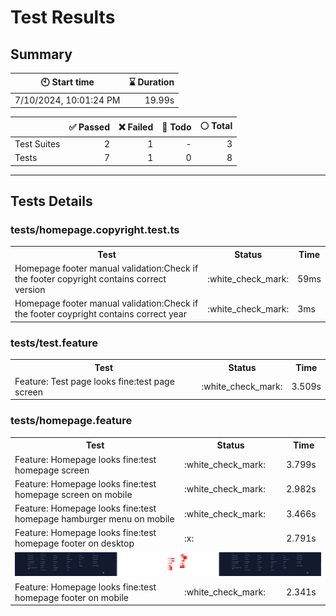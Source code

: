 # Test Results
  ## Summary
  
| :clock10: Start time | :hourglass: Duration |
| --- | ---: |
|7/10/2024, 10:01:24 PM|19.99s|

| | :white_check_mark: Passed | :x: Failed | :construction: Todo | :white_circle: Total |
| --- | ---: | ---: | ---:| ---: |
|Test Suites|2|1|-|3|
|Tests|7|1|0|8|



  ---
  ## Tests Details
  ### tests/homepage.copyright.test.ts
<table>
<tr><th>Test</th><th>Status</th><th>Time</th></tr>
<tr><td>Homepage footer manual validation:Check if the footer copyright contains correct version</td><td>:white_check_mark:</td><td>59ms</td></tr>
<tr><td>Homepage footer manual validation:Check if the footer coypright contains correct year</td><td>:white_check_mark:</td><td>3ms</td></tr>
</table>

### tests/test.feature
<table>
<tr><th>Test</th><th>Status</th><th>Time</th></tr>
<tr><td>Feature: Test page looks fine:test page screen</td><td>:white_check_mark:</td><td>3.509s</td></tr>
</table>

### tests/homepage.feature
<table>
<tr><th>Test</th><th>Status</th><th>Time</th></tr>
<tr><td>Feature: Homepage looks fine:test homepage screen</td><td>:white_check_mark:</td><td>3.799s</td></tr>
<tr><td>Feature: Homepage looks fine:test homepage screen on mobile</td><td>:white_check_mark:</td><td>2.982s</td></tr>
<tr><td>Feature: Homepage looks fine:test homepage hamburger menu on mobile</td><td>:white_check_mark:</td><td>3.466s</td></tr>
<tr><td>Feature: Homepage looks fine:test homepage footer on desktop</td><td>:x:</td><td>2.791s</td></tr>
<tr><td colspan="3"><img src="https://github.com/exadel-inc/esl/blob/diff-report/homepage-feature-feature-homepage-looks-fine-test-homepage-footer-on-desktop-1-snap-diff.png?raw=true" alt="Test Diff homepage-feature-feature-homepage-looks-fine-test-homepage-footer-on-desktop-1-snap-diff.png"/></td></tr><tr><td>Feature: Homepage looks fine:test homepage footer on mobile</td><td>:white_check_mark:</td><td>2.341s</td></tr>
</table>


